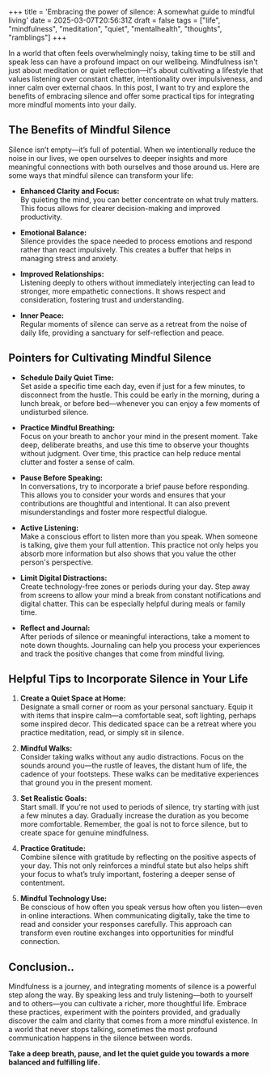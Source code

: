 +++
title = 'Embracing the power of silence: A somewhat guide to mindful living'
date = 2025-03-07T20:56:31Z
draft = false
tags = ["life", "mindfulness", "meditation", "quiet", "mentalhealth", "thoughts", "ramblings"]
+++

In a world that often feels overwhelmingly noisy, taking time to be still and speak less can have a profound impact on our wellbeing. Mindfulness isn't just about meditation or quiet reflection—it's about cultivating a lifestyle that values listening over constant chatter, intentionality over impulsiveness, and inner calm over external chaos. In this post, I want to try and explore the benefits of embracing silence and offer some practical tips for integrating more mindful moments into your daily.


## The Benefits of Mindful Silence

Silence isn’t empty—it’s full of potential. When we intentionally reduce the noise in our lives, we open ourselves to deeper insights and more meaningful connections with both ourselves and those around us. Here are some ways that mindful silence can transform your life:

+ **Enhanced Clarity and Focus:**  
By quieting the mind, you can better concentrate on what truly matters. This focus allows for clearer decision-making and improved productivity.  

+ **Emotional Balance:**  
Silence provides the space needed to process emotions and respond rather than react impulsively. This creates a buffer that helps in managing stress and anxiety.  

+ **Improved Relationships:**  
Listening deeply to others without immediately interjecting can lead to stronger, more empathetic connections. It shows respect and consideration, fostering trust and understanding.  

+ **Inner Peace:**  
Regular moments of silence can serve as a retreat from the noise of daily life, providing a sanctuary for self-reflection and peace.


## Pointers for Cultivating Mindful Silence

+ **Schedule Daily Quiet Time:**  
  Set aside a specific time each day, even if just for a few minutes, to disconnect from the hustle. This could be early in the morning, during a lunch break, or before bed—whenever you can enjoy a few moments of undisturbed silence.

+ **Practice Mindful Breathing:**  
  Focus on your breath to anchor your mind in the present moment. Take deep, deliberate breaths, and use this time to observe your thoughts without judgment. Over time, this practice can help reduce mental clutter and foster a sense of calm.

+ **Pause Before Speaking:**  
  In conversations, try to incorporate a brief pause before responding. This allows you to consider your words and ensures that your contributions are thoughtful and intentional. It can also prevent misunderstandings and foster more respectful dialogue.

+ **Active Listening:**  
  Make a conscious effort to listen more than you speak. When someone is talking, give them your full attention. This practice not only helps you absorb more information but also shows that you value the other person's perspective.

+ **Limit Digital Distractions:**  
  Create technology-free zones or periods during your day. Step away from screens to allow your mind a break from constant notifications and digital chatter. This can be especially helpful during meals or family time.

+ **Reflect and Journal:**  
  After periods of silence or meaningful interactions, take a moment to note down thoughts. Journaling can help you process your experiences and track the positive changes that come from mindful living.


## Helpful Tips to Incorporate Silence in Your Life

1. **Create a Quiet Space at Home:**  
   Designate a small corner or room as your personal sanctuary. Equip it with items that inspire calm—a comfortable seat, soft lighting, perhaps some inspired decor. This dedicated space can be a retreat where you practice meditation, read, or simply sit in silence.

2. **Mindful Walks:**  
   Consider taking walks without any audio distractions. Focus on the sounds around you—the rustle of leaves, the distant hum of life, the cadence of your footsteps. These walks can be meditative experiences that ground you in the present moment.

3. **Set Realistic Goals:**  
   Start small. If you're not used to periods of silence, try starting with just a few minutes a day. Gradually increase the duration as you become more comfortable. Remember, the goal is not to force silence, but to create space for genuine mindfulness.

4. **Practice Gratitude:**  
   Combine silence with gratitude by reflecting on the positive aspects of your day. This not only reinforces a mindful state but also helps shift your focus to what’s truly important, fostering a deeper sense of contentment.

5. **Mindful Technology Use:**  
   Be conscious of how often you speak versus how often you listen—even in online interactions. When communicating digitally, take the time to read and consider your responses carefully. This approach can transform even routine exchanges into opportunities for mindful connection.


## Conclusion..

Mindfulness is a journey, and integrating moments of silence is a powerful step along the way. By speaking less and truly listening—both to yourself and to others—you can cultivate a richer, more thoughtful life. Embrace these practices, experiment with the pointers provided, and gradually discover the calm and clarity that comes from a more mindful existence. In a world that never stops talking, sometimes the most profound communication happens in the silence between words.  

**Take a deep breath, pause, and let the quiet guide you towards a more balanced and fulfilling life.**